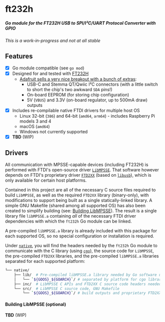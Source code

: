 # ft232h
##### Go module for the FT232H USB to SPI/I²C/UART Protocol Converter with GPIO

_This is a work-in-progress and not at all stable_

## Features
- [x] Go module compatible (see `go mod`)
- [x] Designed for and tested with [FT232H](https://www.ftdichip.com/Products/ICs/FT232H.htm)
  - [Adafruit sells a very nice breakout with a bunch of extras](https://www.adafruit.com/product/2264):
    - USB-C and Stemma QT/Qwiic I²C connectors (with a little switch to short the chip's two awkward `SDA` pins!)
    - On-board EEPROM (for storing chip configuration)
    - 5V (`VBUS`) and 3.3V (on-board regulator, up to 500mA draw) outputs
- [x] Includes re-compilable native FTDI drivers for multiple host OS
  - Linux 32-bit (`386`) and 64-bit (`amd64`, `arm64`) - includes Raspberry Pi models 3 and 4
  - macOS (`amd64`)
  - Windows not currently supported
- [x] **TBD** (WIP)

## Drivers
All communication with MPSSE-capable devices (including FT232H) is performed with FTDI's open-source driver [`LibMPSSE`](https://www.ftdichip.com/Support/SoftwareExamples/MPSSE.htm). That software however depends on FTDI's proprietary driver [`FTD2XX`](https://www.ftdichip.com/Drivers/D2XX.htm) (based on [`libusb`](https://github.com/libusb/libusb)), which is only available for certain host platforms.

Contained in this project are all of the necessary C source files required to build `LibMPSSE`, as well as the required `FTD2XX` library (binary-only), with modifications to support being built as a single statically-linked library. A simple GNU Makefile (shared among all supported OS) has also been created to simplify building (see: [Building LibMPSSE](#building-libmpsse-optional)). The result is a single library file `libMPSSE.a` containing _all_ of the necessary FTDI driver dependencies with which the `ft232h` Go module can be linked.

A pre-compiled `libMPSSE.a` library is already included with this package for each supported OS, so no special configuration or installation is required.

Under [`native`](native), you will find the headers needed by the `ft232h` Go module to communicate with the C library (using [`cgo`](https://golang.org/cmd/cgo/)), the source code for `LibMPSSE`, the pre-compiled `FTD2XX` libraries, and the pre-compiled `libMPSSE.a` libraries separated for each supported platform:

```sh
└── native/
    ├── lib/  # Pre-compiled libMPSSE.a library needed by Go software using this ft232h module
    │   └── `${GOOS}_${GOARCH}`/ # separated by platform for cgo library path resolution
    ├── inc/  # LibMPSSE C APIs and FTD2XX C source code headers needed by cgo
    └── src/  # LibMPSSE C source code, GNU Makefile
        └── `${GOOS}_${GOARCH}`/ # build outputs and proprietary FTD2XX library
```

#### Building LibMPSSE (optional)
**TBD** (WIP)
